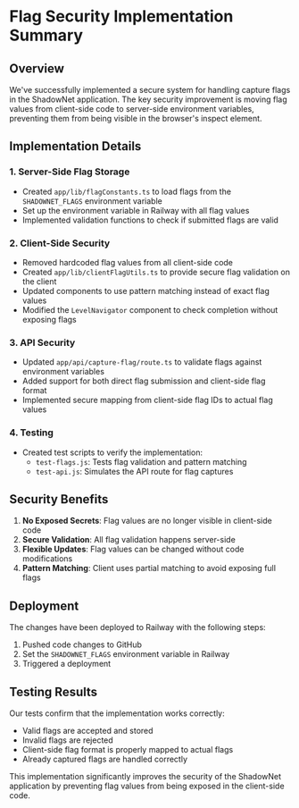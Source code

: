 # Flag Security Implementation Summary

## Overview

We've successfully implemented a secure system for handling capture flags in the ShadowNet application. The key security improvement is moving flag values from client-side code to server-side environment variables, preventing them from being visible in the browser's inspect element.

## Implementation Details

### 1. Server-Side Flag Storage

- Created `app/lib/flagConstants.ts` to load flags from the `SHADOWNET_FLAGS` environment variable
- Set up the environment variable in Railway with all flag values
- Implemented validation functions to check if submitted flags are valid

### 2. Client-Side Security

- Removed hardcoded flag values from all client-side code
- Created `app/lib/clientFlagUtils.ts` to provide secure flag validation on the client
- Updated components to use pattern matching instead of exact flag values
- Modified the `LevelNavigator` component to check completion without exposing flags

### 3. API Security

- Updated `app/api/capture-flag/route.ts` to validate flags against environment variables
- Added support for both direct flag submission and client-side flag format
- Implemented secure mapping from client-side flag IDs to actual flag values

### 4. Testing

- Created test scripts to verify the implementation:
  - `test-flags.js`: Tests flag validation and pattern matching
  - `test-api.js`: Simulates the API route for flag captures

## Security Benefits

1. **No Exposed Secrets**: Flag values are no longer visible in client-side code
2. **Secure Validation**: All flag validation happens server-side
3. **Flexible Updates**: Flag values can be changed without code modifications
4. **Pattern Matching**: Client uses partial matching to avoid exposing full flags

## Deployment

The changes have been deployed to Railway with the following steps:
1. Pushed code changes to GitHub
2. Set the `SHADOWNET_FLAGS` environment variable in Railway
3. Triggered a deployment

## Testing Results

Our tests confirm that the implementation works correctly:
- Valid flags are accepted and stored
- Invalid flags are rejected
- Client-side flag format is properly mapped to actual flags
- Already captured flags are handled correctly

This implementation significantly improves the security of the ShadowNet application by preventing flag values from being exposed in the client-side code. 